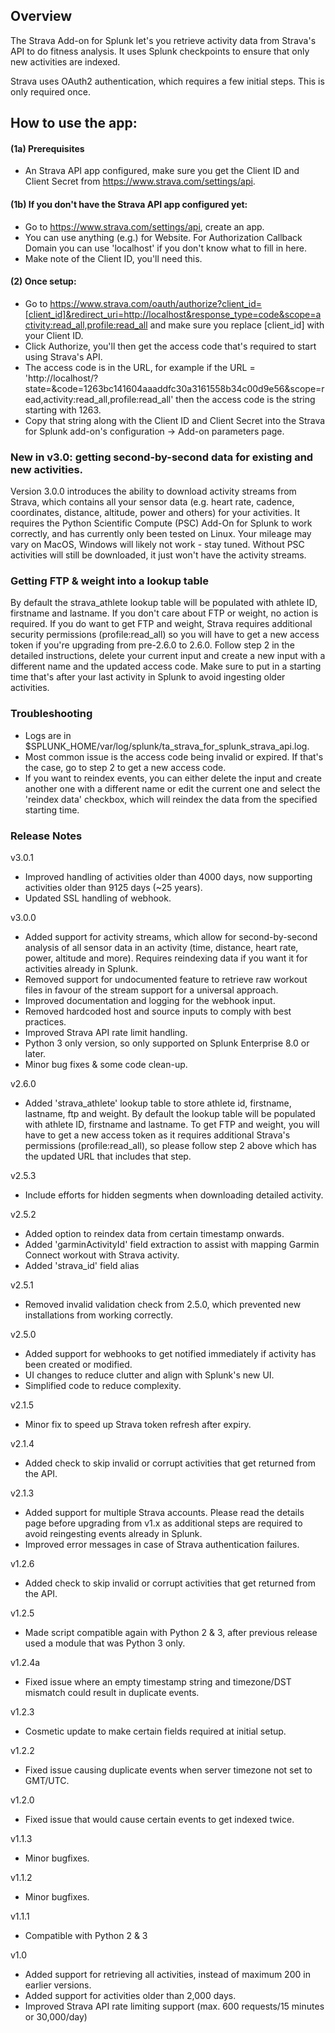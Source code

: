 ## Overview
The Strava Add-on for Splunk let's you retrieve activity data from Strava's API to do fitness analysis. It uses Splunk checkpoints to ensure that only new activities are indexed.
 
Strava uses OAuth2 authentication, which requires a few initial steps. This is only required once.

## How to use the app:
#### (1a) Prerequisites
- An Strava API app configured, make sure you get the Client ID and Client Secret from https://www.strava.com/settings/api.

#### (1b) If you don't have the Strava API app configured yet:
- Go to https://www.strava.com/settings/api, create an app.
- You can use anything (e.g.) for Website. For Authorization Callback Domain you can use 'localhost' if you don't know what to fill in here.
- Make note of the Client ID, you'll need this.

#### (2) Once setup:
- Go to https://www.strava.com/oauth/authorize?client_id=[client_id]&redirect_uri=http://localhost&response_type=code&scope=activity:read_all,profile:read_all and make sure you replace [client_id] with your Client ID.
- Click Authorize, you'll then get the access code that's required to start using Strava's API.
- The access code is in the URL, for example if the URL = 'http://localhost/?state=&code=1263bc141604aaaddfc30a3161558b34c00d9e56&scope=read,activity:read_all,profile:read_all' then the access code is the string starting with 1263.
- Copy that string along with the Client ID and Client Secret into the Strava for Splunk add-on's configuration -> Add-on parameters page.

### New in v3.0: getting second-by-second data for existing and new activities.
Version 3.0.0 introduces the ability to download activity streams from Strava, which contains all your sensor data (e.g. heart rate, cadence, coordinates, distance, altitude, power and others) for your activities. It requires the Python Scientific Compute (PSC) Add-On for Splunk to work correctly, and has currently only been tested on Linux. Your mileage may vary on MacOS, Windows will likely not work - stay tuned. Without PSC activities will still be downloaded, it just won't have the activity streams.

### Getting FTP & weight into a lookup table
By default the strava_athlete lookup table will be populated with athlete ID, firstname and lastname. If you don't care about FTP or weight, no action is required. If you do want to get FTP and weight, Strava requires additional security permissions (profile:read_all) so you will have to get a new access token if you're upgrading from pre-2.6.0 to 2.6.0. Follow step 2 in the detailed instructions, delete your current input and create a new input with a different name and the updated access code. Make sure to put in a starting time that's after your last activity in Splunk to avoid ingesting older activities.

### Troubleshooting
- Logs are in $SPLUNK_HOME/var/log/splunk/ta_strava_for_splunk_strava_api.log.
- Most common issue is the access code being invalid or expired. If that's the case, go to step 2 to get a new access code.
- If you want to reindex events, you can either delete the input and create another one with a different name or edit the current one and select the 'reindex data' checkbox, which will reindex the data from the specified starting time.

### Release Notes
v3.0.1
- Improved handling of activities older than 4000 days, now supporting activities older than 9125 days (~25 years).
- Updated SSL handling of webhook.

v3.0.0
- Added support for activity streams, which allow for second-by-second analysis of all sensor data in an activity (time, distance, heart rate, power, altitude and more). Requires reindexing data if you want it for activities already in Splunk.
- Removed support for undocumented feature to retrieve raw workout files in favour of the stream support for a universal approach.
- Improved documentation and logging for the webhook input.
- Removed hardcoded host and source inputs to comply with best practices.
- Improved Strava API rate limit handling.
- Python 3 only version, so only supported on Splunk Enterprise 8.0 or later.
- Minor bug fixes & some code clean-up.

v2.6.0
- Added 'strava_athlete' lookup table to store athlete id, firstname, lastname, ftp and weight. 
By default the lookup table will be populated with athlete ID, firstname and lastname. To get FTP and weight, you will have to get a new access token as it requires additional Strava's permissions (profile:read_all), so please follow step 2 above which has the updated URL that includes that step.

v2.5.3
- Include efforts for hidden segments when downloading detailed activity.

v2.5.2
- Added option to reindex data from certain timestamp onwards.
- Added 'garminActivityId' field extraction to assist with mapping Garmin Connect workout with Strava activity.
- Added 'strava_id' field alias

v2.5.1
- Removed invalid validation check from 2.5.0, which prevented new installations from working correctly.

v2.5.0
- Added support for webhooks to get notified immediately if activity has been created or modified.
- UI changes to reduce clutter and align with Splunk's new UI.
- Simplified code to reduce complexity.

v2.1.5
- Minor fix to speed up Strava token refresh after expiry.

v2.1.4
- Added check to skip invalid or corrupt activities that get returned from the API.

v2.1.3
- Added support for multiple Strava accounts. Please read the details page before upgrading from v1.x as additional steps are required to avoid reingesting events already in Splunk.
- Improved error messages in case of Strava authentication failures.

v1.2.6
- Added check to skip invalid or corrupt activities that get returned from the API.

v1.2.5
- Made script compatible again with Python 2 & 3, after previous release used a module that was Python 3 only.

v1.2.4a
- Fixed issue where an empty timestamp string and timezone/DST mismatch could result in duplicate events.

v1.2.3
- Cosmetic update to make certain fields required at initial setup.

v1.2.2
- Fixed issue causing duplicate events when server timezone not set to GMT/UTC.

v1.2.0
- Fixed issue that would cause certain events to get indexed twice.

v1.1.3
- Minor bugfixes.

v1.1.2
- Minor bugfixes.

v1.1.1
- Compatible with Python 2 & 3

v1.0
- Added support for retrieving all activities, instead of maximum 200 in earlier versions.
- Added support for activities older than 2,000 days.
- Improved Strava API rate limiting support (max. 600 requests/15 minutes or 30,000/day)

